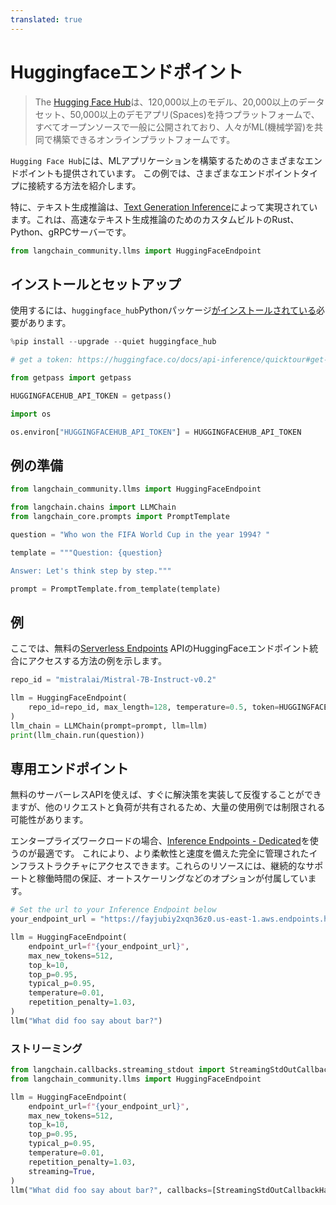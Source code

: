 ```yaml
---
translated: true
---
```


# Huggingfaceエンドポイント

>The [Hugging Face Hub](https://huggingface.co/docs/hub/index)は、120,000以上のモデル、20,000以上のデータセット、50,000以上のデモアプリ(Spaces)を持つプラットフォームで、すべてオープンソースで一般に公開されており、人々がML(機械学習)を共同で構築できるオンラインプラットフォームです。

`Hugging Face Hub`には、MLアプリケーションを構築するためのさまざまなエンドポイントも提供されています。
この例では、さまざまなエンドポイントタイプに接続する方法を紹介します。

特に、テキスト生成推論は、[Text Generation Inference](https://github.com/huggingface/text-generation-inference)によって実現されています。これは、高速なテキスト生成推論のためのカスタムビルトのRust、Python、gRPCサーバーです。

```python
from langchain_community.llms import HuggingFaceEndpoint
```

## インストールとセットアップ

使用するには、``huggingface_hub``Pythonパッケージ[がインストールされている](https://huggingface.co/docs/huggingface_hub/installation)必要があります。

```python
%pip install --upgrade --quiet huggingface_hub
```

```python
# get a token: https://huggingface.co/docs/api-inference/quicktour#get-your-api-token

from getpass import getpass

HUGGINGFACEHUB_API_TOKEN = getpass()
```

```python
import os

os.environ["HUGGINGFACEHUB_API_TOKEN"] = HUGGINGFACEHUB_API_TOKEN
```

## 例の準備

```python
from langchain_community.llms import HuggingFaceEndpoint
```

```python
from langchain.chains import LLMChain
from langchain_core.prompts import PromptTemplate
```

```python
question = "Who won the FIFA World Cup in the year 1994? "

template = """Question: {question}

Answer: Let's think step by step."""

prompt = PromptTemplate.from_template(template)
```

## 例

ここでは、無料の[Serverless Endpoints](https://huggingface.co/inference-endpoints/serverless) APIのHuggingFaceエンドポイント統合にアクセスする方法の例を示します。

```python
repo_id = "mistralai/Mistral-7B-Instruct-v0.2"

llm = HuggingFaceEndpoint(
    repo_id=repo_id, max_length=128, temperature=0.5, token=HUGGINGFACEHUB_API_TOKEN
)
llm_chain = LLMChain(prompt=prompt, llm=llm)
print(llm_chain.run(question))
```

## 専用エンドポイント

無料のサーバーレスAPIを使えば、すぐに解決策を実装して反復することができますが、他のリクエストと負荷が共有されるため、大量の使用例では制限される可能性があります。

エンタープライズワークロードの場合、[Inference Endpoints - Dedicated](https://huggingface.co/inference-endpoints/dedicated)を使うのが最適です。
これにより、より柔軟性と速度を備えた完全に管理されたインフラストラクチャにアクセスできます。これらのリソースには、継続的なサポートと稼働時間の保証、オートスケーリングなどのオプションが付属しています。

```python
# Set the url to your Inference Endpoint below
your_endpoint_url = "https://fayjubiy2xqn36z0.us-east-1.aws.endpoints.huggingface.cloud"
```

```python
llm = HuggingFaceEndpoint(
    endpoint_url=f"{your_endpoint_url}",
    max_new_tokens=512,
    top_k=10,
    top_p=0.95,
    typical_p=0.95,
    temperature=0.01,
    repetition_penalty=1.03,
)
llm("What did foo say about bar?")
```

### ストリーミング

```python
from langchain.callbacks.streaming_stdout import StreamingStdOutCallbackHandler
from langchain_community.llms import HuggingFaceEndpoint

llm = HuggingFaceEndpoint(
    endpoint_url=f"{your_endpoint_url}",
    max_new_tokens=512,
    top_k=10,
    top_p=0.95,
    typical_p=0.95,
    temperature=0.01,
    repetition_penalty=1.03,
    streaming=True,
)
llm("What did foo say about bar?", callbacks=[StreamingStdOutCallbackHandler()])
```
